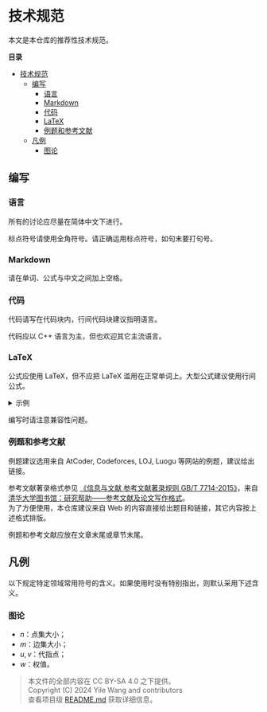 # 技术规范

本文是本仓库的推荐性技术规范。

**目录**

- [技术规范](#技术规范)
  - [编写](#编写)
    - [语言](#语言)
    - [Markdown](#markdown)
    - [代码](#代码)
    - [LaTeX](#latex)
    - [例题和参考文献](#例题和参考文献)
  - [凡例](#凡例)
    - [图论](#图论)

## 编写

### 语言

所有的讨论应尽量在简体中文下进行。

标点符号请使用全角符号。请正确运用标点符号，如句末要打句号。

### Markdown

请在单词、公式与中文之间加上空格。

### 代码

代码请写在代码块内，行间代码块建议指明语言。

代码应以 C++ 语言为主，但也欢迎其它主流语言。

### LaTeX

公式应使用 LaTeX，但不应把 LaTeX 滥用在正常单词上。大型公式建议使用行间公式。

<p>
<details>
<summary> 示例 </summary>

线段树（Segment Tree）是常用的维护区间信息的数据结构，其常见操作的渐进时间复杂度为 $O(n \log _2 n)$。

</details>
</p>

编写时请注意兼容性问题。

### 例题和参考文献

例题建议选用来自 AtCoder, Codeforces, LOJ, Luogu 等网站的例题，建议给出链接。

参考文献著录格式参见 [《信息与文献 参考文献著录规则 GB/T 7714-2015》](https://lib.tsinghua.edu.cn/wj/GBT7714-2015.pdf)，来自 [清华大学图书馆：研究帮助——参考文献及论文写作格式](https://lib.tsinghua.edu.cn/info/1147/3359.htm)。  
为了方便使用，本仓库建议来自 Web 的内容直接给出题目和链接，其它内容按上述格式排版。

例题和参考文献应放在文章末尾或章节末尾。

## 凡例

以下规定特定领域常用符号的含义。如果使用时没有特别指出，则默认采用下述含义。

### 图论

- $n$：点集大小；
- $m$：边集大小；
- $u, v$：代指点；
- $w$：权值。

> 本文件的全部内容在 CC BY-SA 4.0 之下提供。  
> Copyright (C)  2024  Yile Wang and contributors  
> 查看项目级 [README.md](./README.md) 获取详细信息。